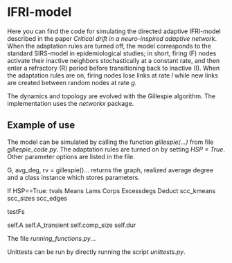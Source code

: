 # IFRI-model
Here you can find the code for simulating the directed adaptive IFRI-model described in the paper *Critical drift in a neuro-inspired adaptive network*.  When the adaptation rules are turned off, the model corresponds to the standard SIRS-model in epidemiological studies; in short, firing (F) nodes activate their inactive neighbors stochastically at a constant rate, and then enter a refractory (R) period before transitioning back to inactive (I). When the adaptation rules are on, firing nodes lose links at rate *l* while new links are created between random nodes at rate *g*. 

The dynamics and topology are evolved with the Gillespie algorithm. The implementation uses the *networkx* package.

## Example of use

The model can be simulated by calling the function *gillespie(...)* from file *gillespie_code.py*. The adaptation rules are turned on by setting *HSP = True*. Other parameter options are listed in the file. 

G, avg_deg, rv = gillespie()...
returns the graph, realized average degree and a class instance which stores parameters. 

If HSP==True:
tvals
Means
Lams
Corps
Excessdegs
Deduct
scc_kmeans
scc_sizes
scc_edges

testFs

self.A
self.A_transient
self.comp_size
self.dur


The file *running_functions.py*...

Unittests can be run by directly running the script *unittests.py*.
